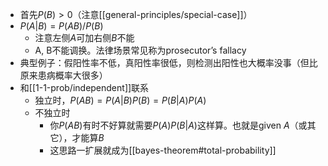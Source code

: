 - 首先$P(B)>0$（注意[[general-principles/special-case]]）
- $P(A|B)=P(AB)/P(B)$
  - 注意左侧$A$可加右侧$B$不能
  - A, B不能调换。法律场景常见称为prosecutor’s fallacy
- 典型例子：假阳性率不低，真阳性率很低，则检测出阳性也大概率没事（但比原来患病概率大很多）
- 和[[1-1-prob/independent]]联系
  - 独立时，$P(AB)=P(A|B)P(B)=P(B|A)P(A)$
  - 不独立时
    - 你$P(AB)$有时不好算就需要$P(A)P(B|A)$这样算。也就是given $A$（或其它），才能算$B$
    - 这思路一扩展就成为[[bayes-theorem#total-probability]]